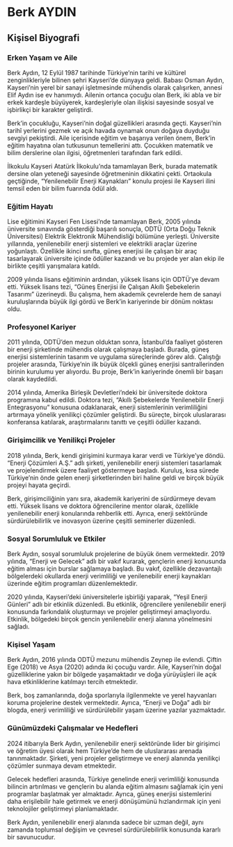 # Berk AYDIN

## Kişisel Biyografi

### Erken Yaşam ve Aile

Berk Aydın, 12 Eylül 1987 tarihinde Türkiye’nin tarihi ve kültürel zenginlikleriyle bilinen şehri Kayseri’de dünyaya geldi. Babası Osman Aydın, Kayseri’nin yerel bir sanayi işletmesinde mühendis olarak çalışırken, annesi Elif Aydın ise ev hanımıydı. Ailenin ortanca çocuğu olan Berk, iki abla ve bir erkek kardeşle büyüyerek, kardeşleriyle olan ilişkisi sayesinde sosyal ve işbirlikçi bir karakter geliştirdi.

Berk’in çocukluğu, Kayseri’nin doğal güzellikleri arasında geçti. Kayseri’nin tarihî yerlerini gezmek ve açık havada oynamak onun doğaya duyduğu sevgiyi pekiştirdi. Aile içerisinde eğitim ve başarıya verilen önem, Berk’in eğitim hayatına olan tutkusunun temellerini attı. Çocukken matematik ve bilim derslerine olan ilgisi, öğretmenleri tarafından fark edildi.

İlkokulu Kayseri Atatürk İlkokulu’nda tamamlayan Berk, burada matematik dersine olan yeteneği sayesinde öğretmeninin dikkatini çekti. Ortaokula geçtiğinde, “Yenilenebilir Enerji Kaynakları” konulu projesi ile Kayseri ilini temsil eden bir bilim fuarında ödül aldı.

### Eğitim Hayatı

Lise eğitimini Kayseri Fen Lisesi’nde tamamlayan Berk, 2005 yılında üniversite sınavında gösterdiği başarılı sonuçla, ODTÜ (Orta Doğu Teknik Üniversitesi) Elektrik Elektronik Mühendisliği bölümüne yerleşti. Üniversite yıllarında, yenilenebilir enerji sistemleri ve elektrikli araçlar üzerine yoğunlaştı. Özellikle ikinci sınıfta, güneş enerjisi ile çalışan bir araç tasarlayarak üniversite içinde ödüller kazandı ve bu projede yer alan ekip ile birlikte çeşitli yarışmalara katıldı.

2009 yılında lisans eğitiminin ardından, yüksek lisans için ODTÜ’ye devam etti. Yüksek lisans tezi, “Güneş Enerjisi ile Çalışan Akıllı Şebekelerin Tasarımı” üzerineydi. Bu çalışma, hem akademik çevrelerde hem de sanayi kuruluşlarında büyük ilgi gördü ve Berk’in kariyerinde bir dönüm noktası oldu.

### Profesyonel Kariyer

2011 yılında, ODTÜ’den mezun olduktan sonra, İstanbul’da faaliyet gösteren bir enerji şirketinde mühendis olarak çalışmaya başladı. Burada, güneş enerjisi sistemlerinin tasarım ve uygulama süreçlerinde görev aldı. Çalıştığı projeler arasında, Türkiye’nin ilk büyük ölçekli güneş enerjisi santrallerinden birinin kurulumu yer alıyordu. Bu proje, Berk’in kariyerinde önemli bir başarı olarak kaydedildi.

2014 yılında, Amerika Birleşik Devletleri’ndeki bir üniversitede doktora programına kabul edildi. Doktora tezi, “Akıllı Şebekelerde Yenilenebilir Enerji Entegrasyonu” konusuna odaklanarak, enerji sistemlerinin verimliliğini artırmaya yönelik yenilikçi çözümler geliştirdi. Bu süreçte, birçok uluslararası konferansa katılarak, araştırmalarını tanıttı ve çeşitli ödüller kazandı.

### Girişimcilik ve Yenilikçi Projeler

2018 yılında, Berk, kendi girişimini kurmaya karar verdi ve Türkiye’ye döndü. “Enerji Çözümleri A.Ş.” adlı şirketi, yenilenebilir enerji sistemleri tasarlamak ve projelendirmek üzere faaliyet göstermeye başladı. Kuruluş, kısa sürede Türkiye’nin önde gelen enerji şirketlerinden biri haline geldi ve birçok büyük projeyi hayata geçirdi.

Berk, girişimciliğinin yanı sıra, akademik kariyerini de sürdürmeye devam etti. Yüksek lisans ve doktora öğrencilerine mentor olarak, özellikle yenilenebilir enerji konularında rehberlik etti. Ayrıca, enerji sektöründe sürdürülebilirlik ve inovasyon üzerine çeşitli seminerler düzenledi.

### Sosyal Sorumluluk ve Etkiler

Berk Aydın, sosyal sorumluluk projelerine de büyük önem vermektedir. 2019 yılında, “Enerji ve Gelecek” adlı bir vakıf kurarak, gençlerin enerji konusunda eğitim alması için burslar sağlamaya başladı. Bu vakıf, özellikle dezavantajlı bölgelerdeki okullarda enerji verimliliği ve yenilenebilir enerji kaynakları üzerinde eğitim programları düzenlemektedir.

2020 yılında, Kayseri’deki üniversitelerle işbirliği yaparak, “Yeşil Enerji Günleri” adlı bir etkinlik düzenledi. Bu etkinlik, öğrencilere yenilenebilir enerji konusunda farkındalık oluşturmayı ve projeler geliştirmeyi amaçlıyordu. Etkinlik, bölgedeki birçok gencin yenilenebilir enerji alanına yönelmesini sağladı.

### Kişisel Yaşam

Berk Aydın, 2016 yılında ODTÜ mezunu mühendis Zeynep ile evlendi. Çiftin Ege (2018) ve Asya (2020) adında iki çocuğu vardır. Aile, Kayseri’nin doğal güzelliklerine yakın bir bölgede yaşamaktadır ve doğa yürüyüşleri ile açık hava etkinliklerine katılmayı tercih etmektedir.

Berk, boş zamanlarında, doğa sporlarıyla ilgilenmekte ve yerel hayvanları koruma projelerine destek vermektedir. Ayrıca, “Enerji ve Doğa” adlı bir blogda, enerji verimliliği ve sürdürülebilir yaşam üzerine yazılar yazmaktadır.

### Günümüzdeki Çalışmalar ve Hedefleri

2024 itibarıyla Berk Aydın, yenilenebilir enerji sektöründe lider bir girişimci ve öğretim üyesi olarak hem Türkiye’de hem de uluslararası arenada tanınmaktadır. Şirketi, yeni projeler geliştirmeye ve enerji alanında yenilikçi çözümler sunmaya devam etmektedir. 

Gelecek hedefleri arasında, Türkiye genelinde enerji verimliliği konusunda bilincin artırılması ve gençlerin bu alanda eğitim almasını sağlamak için yeni programlar başlatmak yer almaktadır. Ayrıca, güneş enerjisi sistemlerini daha erişilebilir hale getirmek ve enerji dönüşümünü hızlandırmak için yeni teknolojiler geliştirmeyi planlamaktadır.

Berk Aydın, yenilenebilir enerji alanında sadece bir uzman değil, aynı zamanda toplumsal değişim ve çevresel sürdürülebilirlik konusunda kararlı bir savunucudur.